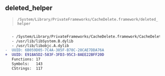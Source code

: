 ## deleted_helper

> `/System/Library/PrivateFrameworks/CacheDelete.framework/deleted_helper`

```diff

   - /System/Library/PrivateFrameworks/CacheDelete.framework/CacheDelete
   - /usr/lib/libSystem.B.dylib
   - /usr/lib/libobjc.A.dylib
-  UUID: 6B059D05-7C4A-385F-B78C-28CAE7DDA76A
+  UUID: E918A5D2-583F-3FD3-95C3-8AEE22BFF20D
   Functions: 17
   Symbols:   143
   CStrings:  117

```
